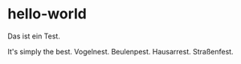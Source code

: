 # hello-world
Das ist ein Test.

It's simply the best.
Vogelnest.
Beulenpest.
Hausarrest.
Straßenfest.
